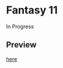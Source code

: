 # Fantasy 11

In Progress

## Preview
[here](https://vercel.com/chennai-sharks/fantasy-11/9DNYLGpGKwiT363VURHnsDLo3ivV)
